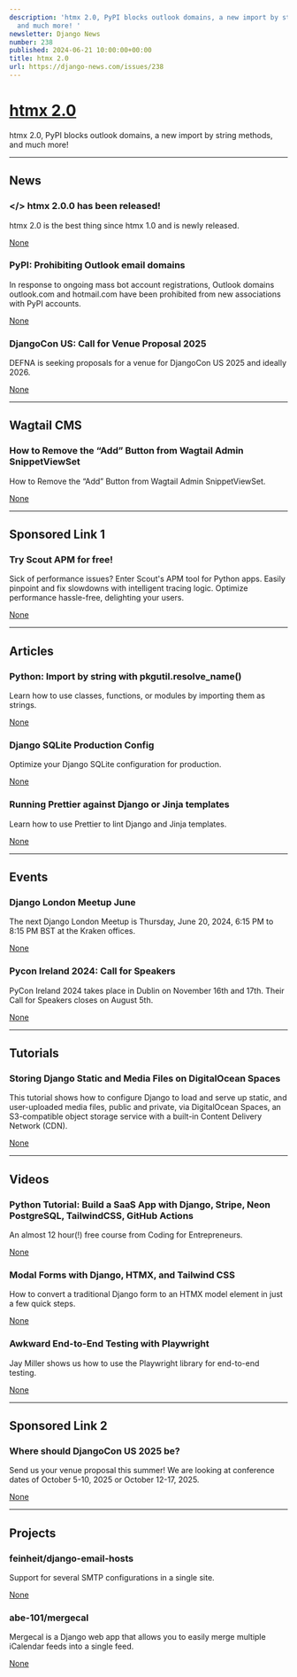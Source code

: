 ```yaml
---
description: 'htmx 2.0, PyPI blocks outlook domains, a new import by string methods,
  and much more! '
newsletter: Django News
number: 238
published: 2024-06-21 10:00:00+00:00
title: htmx 2.0
url: https://django-news.com/issues/238
---
```


# [htmx 2.0](https://django-news.com/issues/238)

htmx 2.0, PyPI blocks outlook domains, a new import by string methods, and much more! 

  ----

  ## News

  ### </> htmx 2.0.0 has been released!

  <p>htmx 2.0 is the best thing since htmx 1.0 and is newly released.</p>

  [None](None)

  ### PyPI: Prohibiting Outlook email domains

  <p>In response to ongoing mass bot account registrations, Outlook domains outlook.com and hotmail.com have been prohibited from new associations with PyPI accounts.</p>

  [None](None)

  ### DjangoCon US: Call for Venue Proposal 2025

  <p>DEFNA is seeking proposals for a venue for DjangoCon US 2025 and ideally 2026.</p>

  [None](None)

  ----

  ## Wagtail CMS

  ### How to Remove the “Add” Button from Wagtail Admin SnippetViewSet

  <p>How to Remove the “Add” Button from Wagtail Admin SnippetViewSet.</p>

  [None](None)

  ----

  ## Sponsored Link 1

  ### Try Scout APM for free!

  <p>Sick of performance issues? Enter Scout's APM tool for Python apps. Easily pinpoint and fix slowdowns with intelligent tracing logic. Optimize performance hassle-free, delighting your users.</p>

  [None](None)

  ----

  ## Articles

  ### Python: Import by string with pkgutil.resolve_name()

  <p>Learn how to use classes, functions, or modules by importing them as strings.</p>

  [None](None)

  ### Django SQLite Production Config

  <p>Optimize your Django SQLite configuration for production.</p>

  [None](None)

  ### Running Prettier against Django or Jinja templates

  <p>Learn how to use Prettier to lint Django and Jinja templates.</p>

  [None](None)

  ----

  ## Events

  ### Django London Meetup June

  <p>The next Django London Meetup is Thursday, June 20, 2024, 6:15 PM to 8:15 PM BST at the Kraken offices.</p>

  [None](None)

  ### Pycon Ireland 2024: Call for Speakers

  <p>PyCon Ireland 2024 takes place in Dublin on November 16th and 17th. Their Call for Speakers closes on August 5th.</p>

  [None](None)

  ----

  ## Tutorials

  ### Storing Django Static and Media Files on DigitalOcean Spaces

  <p>This tutorial shows how to configure Django to load and serve up static, and user-uploaded media files, public and private, via DigitalOcean Spaces, an S3-compatible object storage service with a built-in Content Delivery Network (CDN).</p>

  [None](None)

  ----

  ## Videos

  ### Python Tutorial: Build a SaaS App with Django, Stripe, Neon PostgreSQL, TailwindCSS, GitHub Actions

  <p>An almost 12 hour(!) free course from Coding for Entrepreneurs.</p>

  [None](None)

  ### Modal Forms with Django, HTMX, and Tailwind CSS

  <p>How to convert a traditional Django form to an HTMX model element in just a few quick steps.</p>

  [None](None)

  ### Awkward End-to-End Testing with Playwright

  <p>Jay Miller shows us how to use the Playwright library for end-to-end testing.</p>

  [None](None)

  ----

  ## Sponsored Link 2

  ### Where should DjangoCon US 2025 be?

  <p>Send us your venue proposal this summer! We are looking at conference dates of October 5-10, 2025 or October 12-17, 2025.</p>

  [None](None)

  ----

  ## Projects

  ### feinheit/django-email-hosts

  <p>Support for several SMTP configurations in a single site.</p>

  [None](None)

  ### abe-101/mergecal

  <p>Mergecal is a Django web app that allows you to easily merge multiple iCalendar feeds into a single feed.</p>

  [None](None)